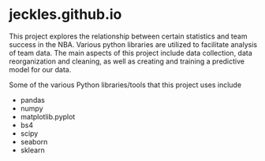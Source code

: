 # jeckles.github.io

This project explores the relationship between certain statistics and team success in the NBA. Various python libraries are utilized to facilitate analysis of team data. The main aspects of this project include data collection, data reorganization and cleaning, as well as creating and training a predictive model for our data. 

Some of the various Python libraries/tools that this project uses include

* pandas
* numpy
* matplotlib.pyplot
* bs4
* scipy
* seaborn
* sklearn
